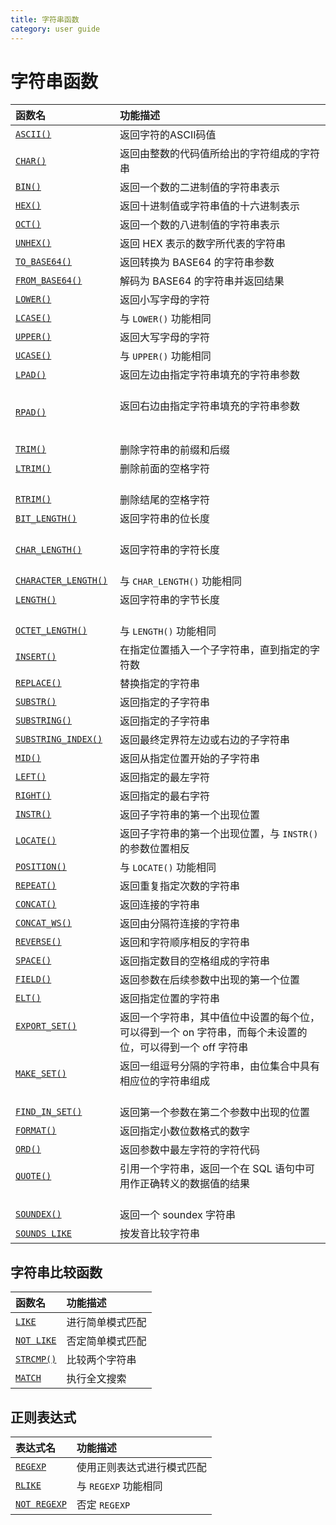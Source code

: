 ```yaml
---
title: 字符串函数
category: user guide
---
```


# 字符串函数

| 函数名   | 功能描述          |
|:----------|:-----------------------|
| [`ASCII()`](https://dev.mysql.com/doc/refman/5.7/en/string-functions.html#function_ascii)  | 返回字符的ASCII码值       |
| [`CHAR()`](https://dev.mysql.com/doc/refman/5.7/en/string-functions.html#function_char)    | 返回由整数的代码值所给出的字符组成的字符串    |
| [`BIN()`](https://dev.mysql.com/doc/refman/5.7/en/string-functions.html#function_bin)      | 返回一个数的二进制值的字符串表示   |
| [`HEX()`](https://dev.mysql.com/doc/refman/5.7/en/string-functions.html#function_hex)      | 返回十进制值或字符串值的十六进制表示                                                                          |
| [`OCT()`](https://dev.mysql.com/doc/refman/5.7/en/string-functions.html#function_oct)      | 返回一个数的八进制值的字符串表示                                                                               |
| [`UNHEX()`](https://dev.mysql.com/doc/refman/5.7/en/string-functions.html#function_unhex)       | 返回 HEX 表示的数字所代表的字符串                                                                                 |
| [`TO_BASE64()`](https://dev.mysql.com/doc/refman/5.7/en/string-functions.html#function_to-base64)                 | 返回转换为 BASE64 的字符串参数                                                                                         |
| [`FROM_BASE64()`](https://dev.mysql.com/doc/refman/5.7/en/string-functions.html#function_from-base64)             | 解码为 BASE64 的字符串并返回结果                                                                                              |
| [`LOWER()`](https://dev.mysql.com/doc/refman/5.7/en/string-functions.html#function_lower)                         | 返回小写字母的字符                                                                                                          |
| [`LCASE()`](https://dev.mysql.com/doc/refman/5.7/en/string-functions.html#function_lcase)                         | 与 `LOWER()` 功能相同                                                                                                                       |
| [`UPPER()`](https://dev.mysql.com/doc/refman/5.7/en/string-functions.html#function_upper)                         | 返回大写字母的字符                                                                                                                     |
| [`UCASE()`](https://dev.mysql.com/doc/refman/5.7/en/string-functions.html#function_ucase)                         | 与 `UPPER()` 功能相同                                                                                                                       |
| [`LPAD()`](https://dev.mysql.com/doc/refman/5.7/en/string-functions.html#function_lpad)                           | 返回左边由指定字符串填充的字符串参数                                                                         |
| [`RPAD()`](https://dev.mysql.com/doc/refman/5.7/en/string-functions.html#function_rpad)                           | 返回右边由指定字符串填充的字符串参数                                                                                               |
| [`TRIM()`](https://dev.mysql.com/doc/refman/5.7/en/string-functions.html#function_trim)                           | 删除字符串的前缀和后缀                                                                                                        |
| [`LTRIM()`](https://dev.mysql.com/doc/refman/5.7/en/string-functions.html#function_ltrim)                         | 删除前面的空格字符                                                                                                             |
| [`RTRIM()`](https://dev.mysql.com/doc/refman/5.7/en/string-functions.html#function_rtrim)                         | 删除结尾的空格字符                                                                                                                    |
| [`BIT_LENGTH()`](https://dev.mysql.com/doc/refman/5.7/en/string-functions.html#function_bit-length)               | 返回字符串的位长度                                                                                                        |
| [`CHAR_LENGTH()`](https://dev.mysql.com/doc/refman/5.7/en/string-functions.html#function_char-length)             | 返回字符串的字符长度                                                                                                   |
| [`CHARACTER_LENGTH()`](https://dev.mysql.com/doc/refman/5.7/en/string-functions.html#function_character-length)   | 与 `CHAR_LENGTH()` 功能相同                                                                                                                 |
| [`LENGTH()`](https://dev.mysql.com/doc/refman/5.7/en/string-functions.html#function_length)                       | 返回字符串的字节长度                                                                                                    |
| [`OCTET_LENGTH()`](https://dev.mysql.com/doc/refman/5.7/en/string-functions.html#function_octet-length)           | 与 `LENGTH()` 功能相同                                                                                                                      |
| [`INSERT()`](https://dev.mysql.com/doc/refman/5.7/en/string-functions.html#function_insert)                       | 在指定位置插入一个子字符串，直到指定的字符数                                                     |
| [`REPLACE()`](https://dev.mysql.com/doc/refman/5.7/en/string-functions.html#function_replace)                     | 替换指定的字符串                                                                                                 |
| [`SUBSTR()`](https://dev.mysql.com/doc/refman/5.7/en/string-functions.html#function_substr)                       | 返回指定的子字符串                                                                                                         |
| [`SUBSTRING()`](https://dev.mysql.com/doc/refman/5.7/en/string-functions.html#function_substring)                 | 返回指定的子字符串                                                                                                         |
| [`SUBSTRING_INDEX()`](https://dev.mysql.com/doc/refman/5.7/en/string-functions.html#function_substring-index)     | 返回最终定界符左边或右边的子字符串                                              |
| [`MID()`](https://dev.mysql.com/doc/refman/5.7/en/string-functions.html#function_mid)                         | 返回从指定位置开始的子字符串                                                                                   |
| [`LEFT()`](https://dev.mysql.com/doc/refman/5.7/en/string-functions.html#function_left)                           | 返回指定的最左字符                                                                                     |
| [`RIGHT()`](https://dev.mysql.com/doc/refman/5.7/en/string-functions.html#function_right)                         | 返回指定的最右字符                                                                                       |
| [`INSTR()`](https://dev.mysql.com/doc/refman/5.7/en/string-functions.html#function_instr)                         | 返回子字符串的第一个出现位置                                                                                      |
| [`LOCATE()`](https://dev.mysql.com/doc/refman/5.7/en/string-functions.html#function_locate)                       | 返回子字符串的第一个出现位置，与 `INSTR()` 的参数位置相反                                                                                   |
| [`POSITION()`](https://dev.mysql.com/doc/refman/5.7/en/string-functions.html#function_position)                   | 与 `LOCATE()` 功能相同                                                                                                                      |
| [`REPEAT()`](https://dev.mysql.com/doc/refman/5.7/en/string-functions.html#function_repeat)                       | 返回重复指定次数的字符串                                                                                             |
| [`CONCAT()`](https://dev.mysql.com/doc/refman/5.7/en/string-functions.html#function_concat)                       | 返回连接的字符串                                                                                                                |
| [`CONCAT_WS()`](https://dev.mysql.com/doc/refman/5.7/en/string-functions.html#function_concat-ws)                 | 返回由分隔符连接的字符串                                                                                                         |
| [`REVERSE()`](https://dev.mysql.com/doc/refman/5.7/en/string-functions.html#function_reverse)                     | 返回和字符顺序相反的字符串                                                                                                        |
| [`SPACE()`](https://dev.mysql.com/doc/refman/5.7/en/string-functions.html#function_space)                       | 返回指定数目的空格组成的字符串                                                                                          |
| [`FIELD()`](https://dev.mysql.com/doc/refman/5.7/en/string-functions.html#function_field)                         | 返回参数在后续参数中出现的第一个位置                                                             |
| [`ELT()`](https://dev.mysql.com/doc/refman/5.7/en/string-functions.html#function_elt)                             | 返回指定位置的字符串                                                                                                             |
| [`EXPORT_SET()`](https://dev.mysql.com/doc/refman/5.7/en/string-functions.html#function_export-set)               | 返回一个字符串，其中值位中设置的每个位，可以得到一个 on 字符串，而每个未设置的位，可以得到一个 off 字符串        |
| [`MAKE_SET()`](https://dev.mysql.com/doc/refman/5.7/en/string-functions.html#function_make-set)                   | 返回一组逗号分隔的字符串，由位集合中具有相应位的字符串组成                                                    |
| [`FIND_IN_SET()`](https://dev.mysql.com/doc/refman/5.7/en/string-functions.html#function_find-in-set)             | 返回第一个参数在第二个参数中出现的位置                                                                |
| [`FORMAT()`](https://dev.mysql.com/doc/refman/5.7/en/string-functions.html#function_format)                       | 返回指定小数位数格式的数字                                                                           |
| [`ORD()`](https://dev.mysql.com/doc/refman/5.7/en/string-functions.html#function_ord)                             | 返回参数中最左字符的字符代码                                                                              |
| [`QUOTE()`](https://dev.mysql.com/doc/refman/5.7/en/string-functions.html#function_quote)                         | 引用一个字符串，返回一个在 SQL 语句中可用作正确转义的数据值的结果                                                                                           |
| [`SOUNDEX()`](https://dev.mysql.com/doc/refman/5.7/en/string-functions.html#function_soundex)                     | 返回一个 soundex 字符串                                                                                                                   |
| [`SOUNDS LIKE`](https://dev.mysql.com/doc/refman/5.7/en/string-functions.html#operator_sounds-like)               | 按发音比较字符串     |

## 字符串比较函数

| 函数名                                                                                                              | 功能描述                                                                                                                               |
|:------------------------------------------------------------------------------------------------------------------|:------------------------------------------------------------------------------------------------------------------------------------------|
| [`LIKE`](https://dev.mysql.com/doc/refman/5.7/en/string-comparison-functions.html#operator_like)                  | 进行简单模式匹配                                                                                                                   |
| [`NOT LIKE`](https://dev.mysql.com/doc/refman/5.7/en/string-comparison-functions.html#operator_not-like)          | 否定简单模式匹配                                                                                                       |
| [`STRCMP()`](https://dev.mysql.com/doc/refman/5.7/en/string-comparison-functions.html#function_strcmp)            | 比较两个字符串                                                                                                                       |
| [`MATCH`](https://dev.mysql.com/doc/refman/5.7/en/fulltext-search.html#function_match)                            | 执行全文搜索                                                                                                                  |

## 正则表达式

| 表达式名                                                                                                              | 功能描述                                                                                                                               |
|:------------------------------------------------------------------------------------------------------------------|:------------------------------------------------------------------------------------------------------------------------------------------|
| [`REGEXP`](https://dev.mysql.com/doc/refman/5.7/en/regexp.html#operator_regexp)                                   | 使用正则表达式进行模式匹配                                                                                                |
| [`RLIKE`](https://dev.mysql.com/doc/refman/5.7/en/regexp.html#operator_regexp)                                    | 与 `REGEXP` 功能相同                                                                                                                        |
| [`NOT REGEXP`](https://dev.mysql.com/doc/refman/5.7/en/regexp.html#operator_not-regexp)                           | 否定 `REGEXP`                                                                                                                        |

